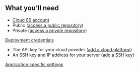 <!-- post: -->


## What you’ll need

*   [Cloud 66 account](https://app.cloud66.com/users/sign_up)
*   Public ([access a public repository](http://community.cloud66.com/articles/accessing-your-git-repository#public))
*   Private ([access a private repository](http://community.cloud66.com/articles/accessing-your-git-repository#private))
  
   
  
[Deployment credentials](/deployment/deploy-to-your-cloud)

*   The API key for your cloud provider ([add a cloud platform](/deployment/deploy-to-your-cloud))
*   An SSH key and IP address for your server ([add a SSH key](/deployment/deploy-to-your-own-server))
  

   
[Application specific settings](/building-your-node-js-stack/specific-settings-for-your-node-js-application)
  





